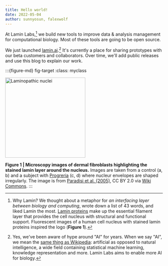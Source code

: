 ```yaml
---
title: Hello world!
date: 2022-05-04
author: sunnyosun, falexwolf
---
```


At Lamin Labs,[^lamin] we build new tools to improve data & analysis management for computational biology.
Most of these tools are going to be open source.

We just launched [lamin.ai](https://lamin.ai).[^ai]
It's currently a place for sharing prototypes with our beta customers and collaborators.
Over time, we'll add public releases and use this blog to explain our work.

:::{figure-md} fig-target
:class: myclass

<img width="256" alt="Laminopathic nuclei" src="https://upload.wikimedia.org/wikipedia/commons/2/28/Laminopathic_nuclei.jpg">

**Figure 1 | Microscopy images of dermal fibroblasts highlighting the stained lamin layer around the nucleus.** Images are taken from a control (a, b) and a subject with [Progreria](https://en.wikipedia.org/wiki/Progeria) (c, d) where nucleur envelopes are shaped irregularly. The image is from [Paradisi et al. (2005)](https://doi.org/10.1186/1471-2121-6-27), CC BY 2.0 via [Wiki Commons](https://commons.wikimedia.org/wiki/File:Laminopathic_nuclei.jpg).
:::

<!-- prettier-ignore -->
[^lamin]: Why Lamin? We thought about a metaphor for _an interfacing layer between biology and computing_, wrote down a list of 43 words, and liked Lamin the most.
    [Lamin proteins](https://en.wikipedia.org/wiki/Lamin) make up the essential filament layer that provides the cell nucleus with structural and functional support.
    Fluorescent images of a human cell nucleus with stained lamin proteins inspired the logo (**Figure 1**).

<!-- prettier-ignore -->
[^ai]: Yes, we've been aware of hype around "AI" for years.
    When we say "AI", we mean the [same thing as Wikipedia](https://en.wikipedia.org/wiki/Artificial_intelligence): artificial as opposed to natural intelligence, a wide field containing statistical machine learning, knowledge representation and more.
    Lamin Labs aims to enable more AI for biology.

